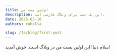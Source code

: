 ```yaml
---
title: اولین پست من
description: این یک تست برای وبلاگ فارسی است.
date: 2025-05-10
authors: ruholla

slug: /fa/blog/first-post
---
```

سلام دنیا! این اولین پست من در وبلاگ است. خوش آمدید!
